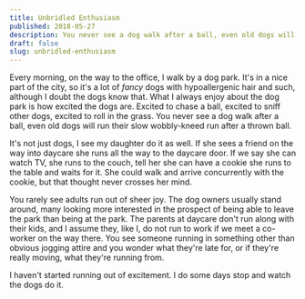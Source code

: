 ```yaml
---
title: Unbridled Enthusiasm
published: 2018-05-27
description: You never see a dog walk after a ball, even old dogs will run their slow wobbly-kneed run after a thrown ball.
draft: false
slug: unbridled-enthusiasm
---
```


Every morning, on the way to the office, I walk by a dog park. It's in a nice part of the city, so it's a lot of _fancy_ dogs with hypoallergenic hair and such, although I doubt the dogs know that. What I always enjoy about the dog park is how excited the dogs are. Excited to chase a ball, excited to sniff other dogs, excited to roll in the grass. You never see a dog walk after a ball, even old dogs will run their slow wobbly-kneed run after a thrown ball.

It's not just dogs, I see my daughter do it as well. If she sees a friend on the way into daycare she runs all the way to the daycare door. If we say she can watch TV, she runs to the couch, tell her she can have a cookie she runs to the table and waits for it. She could walk and arrive concurrently with the cookie, but that thought never crosses her mind.

You rarely see adults run out of sheer joy. The dog owners usually stand around, many looking more interested in the prospect of being able to leave the park than being at the park. The parents at daycare don't run along with their kids, and I assume they, like I, do not run to work if we meet a co-worker on the way there. You see someone running in something other than obvious jogging attire and you wonder what they're late for, or if they're really moving, what they're running from.

I haven't started running out of excitement. I do some days stop and watch the dogs do it.
